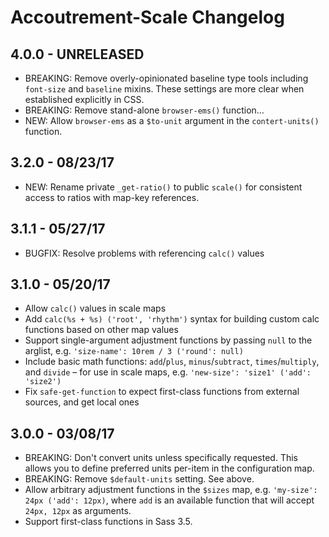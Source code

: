 Accoutrement-Scale Changelog
============================

4.0.0 - UNRELEASED
------------------

- BREAKING: Remove overly-opinionated baseline type tools
  including `font-size` and `baseline` mixins.
  These settings are more clear when established explicitly in CSS.
- BREAKING: Remove stand-alone `browser-ems()` function…
- NEW: Allow `browser-ems` as a `$to-unit` argument
  in the `contert-units()` function.


3.2.0 - 08/23/17
----------------
- NEW: Rename private `_get-ratio()` to public `scale()`
  for consistent access to ratios with map-key references.


3.1.1 - 05/27/17
----------------
- BUGFIX: Resolve problems with referencing `calc()` values


3.1.0 - 05/20/17
----------------
- Allow `calc()` values in scale maps
- Add `calc(%s + %s) ('root', 'rhythm')` syntax
  for building custom calc functions based on other map values
- Support single-argument adjustment functions
  by passing `null` to the arglist,
  e.g. `'size-name': 10rem / 3 ('round': null)`
- Include basic math functions:
  `add`/`plus`, `minus`/`subtract`, `times`/`multiply`, and `divide` –
  for use in scale maps, e.g. `'new-size': 'size1' ('add': 'size2')`
- Fix `safe-get-function` to expect first-class functions
  from external sources, and get local ones


3.0.0 - 03/08/17
----------------
- BREAKING: Don't convert units unless specifically requested.
  This allows you to define preferred units per-item
  in the configuration map.
- BREAKING: Remove `$default-units` setting. See above.
- Allow arbitrary adjustment functions
  in the `$sizes` map,
  e.g. `'my-size': 24px ('add': 12px)`,
  where `add` is an available function
  that will accept `24px, 12px` as arguments.
- Support first-class functions in Sass 3.5.

